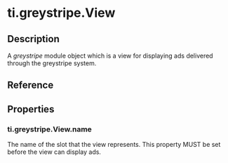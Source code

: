 # ti.greystripe.View

## Description

A _greystripe_ module object which is a view for displaying ads delivered through the greystripe system.

## Reference

## Properties

### ti.greystripe.View.name

The name of the slot that the view represents.  This property MUST be set before
the view can display ads.